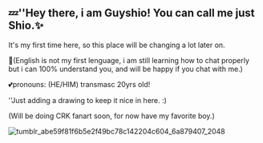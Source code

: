 ## 💤''Hey there, i am Guyshio! You can call me just Shio.✨
It's my first time here, so this place will be changing a lot later on.

💭(English is not my first lenguage, i am still learning how to chat properly but i can 100% understand you, and will be happy if you chat with me.)

💕pronouns: (HE/HIM)
transmasc 20yrs old!

''Just adding a drawing to keep it nice in here. :)

(Will be doing CRK fanart soon, for now have my favorite boy.)

![tumblr_abe59f81f6b5e2f49bc78c142204c604_6a879407_2048](https://github.com/user-attachments/assets/b4b21127-11ab-4368-a3a5-09424a66b57c)
